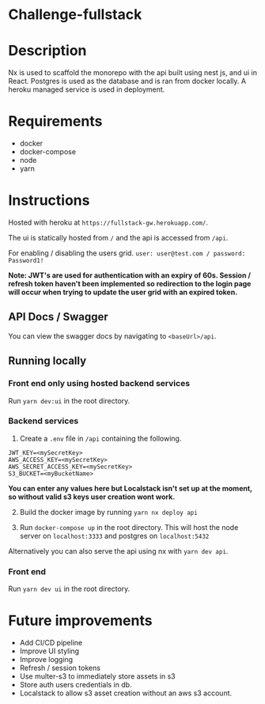 # Challenge-fullstack

# Description

Nx is used to scaffold the monorepo with the api built using nest js, and ui in React. Postgres is used as the database and is ran from docker locally. A heroku managed service is used in deployment.

# Requirements

- docker
- docker-compose
- node
- yarn

# Instructions

Hosted with heroku at `https://fullstack-gw.herokuapp.com/`.

The ui is statically hosted from `/` and the api is accessed from `/api`.

For enabling / disabling the users grid. `user: user@test.com / password: Password1!`

**Note: JWT's are used for authentication with an expiry of 60s. Session / refresh token haven't been implemented so redirection to the login page will occur when trying to update the user grid with an expired token.**

## API Docs / Swagger

You can view the swagger docs by navigating to `<baseUrl>/api`.

## Running locally

### Front end only using hosted backend services

Run `yarn dev:ui` in the root directory.

### Backend services

1. Create a `.env` file in `/api` containing the following.

```
JWT_KEY=<mySecretKey>
AWS_ACCESS_KEY=<mySecretKey>
AWS_SECRET_ACCESS_KEY=<mySecretKey>
S3_BUCKET=<myBucketName>
```

**You can enter any values here but Localstack isn't set up at the moment, so without valid s3 keys user creation wont work.**

2. Build the docker image by running `yarn nx deploy api`

3. Run `docker-compose up` in the root directory. This will host the node server on `localhost:3333` and postgres on `localhost:5432`

Alternatively you can also serve the api using nx with `yarn dev api`.

### Front end

Run `yarn dev ui` in the root directory.

# Future improvements

- Add CI/CD pipeline
- Improve UI styling
- Improve logging
- Refresh / session tokens
- Use multer-s3 to immediately store assets in s3
- Store auth users credentials in db.
- Localstack to allow s3 asset creation without an aws s3 account.
